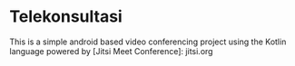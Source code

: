 # Telekonsultasi
This is a simple android based video conferencing project using the Kotlin language powered by [Jitsi Meet Conference]: jitsi.org

